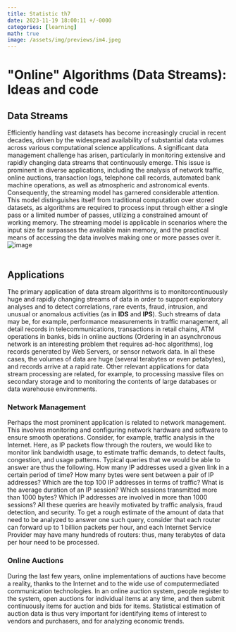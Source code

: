 ```yaml
---
title: Statistic th7
date: 2023-11-19 18:00:11 +/-0000
categories: [learning]
math: true
image: /assets/img/previews/im4.jpeg
---
```


# "Online" Algorithms (Data Streams): Ideas and code

## Data Streams 
Efficiently handling vast datasets has become increasingly crucial in recent decades, driven by the widespread availability of substantial data volumes across various computational science applications. A significant data management challenge has arisen, particularly in monitoring extensive and rapidly changing data streams that continuously emerge. This issue is prominent in diverse applications, including the analysis of network traffic, online auctions, transaction logs, telephone call records, automated bank machine operations, as well as atmospheric and astronomical events. Consequently, the streaming model has garnered considerable attention. This model distinguishes itself from traditional computation over stored datasets, as algorithms are required to process input through either a single pass or a limited number of passes, utilizing a constrained amount of working memory. The streaming model is applicable in scenarios where the input size far surpasses the available main memory, and the practical means of accessing the data involves making one or more passes over it. <br>
![image](https://github.com/Cheroberous/cheroberous.github.io/assets/102479391/32e3a7ab-688a-4236-8677-65baf44c0582) <br>
<br>




## Applications 
The primary application of data stream algorithms is to monitorcontinuously huge and rapidly changing streams of data in order to support exploratory
analyses and to detect correlations, rare events, fraud, intrusion, and unusual or anomalous activities (as in **IDS** and **IPS**). Such streams of data may be, for example, performance measurements in traffic management, all detail records in telecommunications, transactions in retail chains, ATM operations in banks, bids in online auctions (Ordering in an asynchronous network is an interesting problem thet requires ad-hoc algorithms), log records generated by Web Servers, or sensor network data. In all these cases, the volumes of data are huge (several terabytes or even petabytes), and records arrive at a rapid rate. Other relevant applications for data stream processing are related, for example, to processing massive files on secondary storage and to monitoring the contents of large databases or data warehouse environments.

###  Network Management 
Perhaps the most prominent application is related to network management. This involves monitoring and configuring network
hardware and software to ensure smooth operations. Consider, for example, traffic
analysis in the Internet. Here, as IP packets flow through the routers, we would like
to monitor link bandwidth usage, to estimate traffic demands, to detect faults, congestion, and usage patterns. Typical queries that we would be able to answer are thus
the following. How many IP addresses used a given link in a certain period of time?
How many bytes were sent between a pair of IP addresses? Which are the top 100 IP
addresses in terms of traffic? What is the average duration of an IP session? Which
sessions transmitted more than 1000 bytes? Which IP addresses are involved in more
than 1000 sessions? All these queries are heavily motivated by traffic analysis, fraud
detection, and security.
To get a rough estimate of the amount of data that need to be analyzed to answer
one such query, consider that each router can forward up to 1 billion packets per hour,
and each Internet Service Provider may have many hundreds of routers: thus, many
terabytes of data per hour need to be processed.

### Online Auctions 
During the last few years, online implementations of
auctions have become a reality, thanks to the Internet and to the wide use of computermediated communication technologies. In an online auction system, people register
to the system, open auctions for individual items at any time, and then submit continuously items for auction and bids for items. Statistical estimation of auction data is
thus very important for identifying items of interest to vendors and purchasers, and
for analyzing economic trends.
